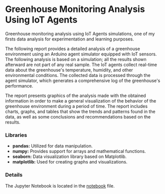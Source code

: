 # **Greenhouse Monitoring Analysis Using IoT Agents**

Greenhouse monitoring analysis using IoT Agents simulations, one of my firsts data analysis for experimentation and learning purposes.

The following report provides a detailed analysis of a greenhouse environment using an Arduino agent simulator equipped with IoT sensors. The following analysis is based on a simulation; all the results shown afterward are not part of any real sample. The IoT agents collect real-time data about the greenhouse's temperature, humidity, and other environmental conditions. The collected data is processed through the agent simulator, which generates a comprehensive log of the greenhouse's performance.

The report presents graphics of the analysis made with the obtained information in order to make a general visualization of the behavior of the greenhouse environment during a period of time. The report includes charts, graphs, and tables that show the trends and patterns found in the data, as well as some conclusions and recommendations based on the results. 

### Libraries

- **pandas:** Utilized for data manipulation.
- **numpy:** Provides support for arrays and mathematical functions.
- **seaborn:** Data visualization library based on Matplotlib.
- **matplotlib:** Used for creating graphs and visualizations.


### Details

The Jupyter Notebook is located in the [notebook](./notebook) file.


